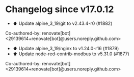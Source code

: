 # Changelog since v17.0.12
- ⬆️ Update alpine_3_19/git to v2.43.4-r0 (#1882)

Co-authored-by: renovate[bot] <29139614+renovate[bot]@users.noreply.github.com> 
- ⬆️ Update alpine_3_19/nginx to v1.24.0-r16 (#1879) 
- ⬆️ Update node-red-contrib-modbus to v5.31.0 (#1877)

Co-authored-by: renovate[bot] <29139614+renovate[bot]@users.noreply.github.com> 
